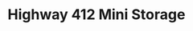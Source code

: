 ---
title: "Highway 412 Mini Storage"
url: /springdale/highway-412-mini-storage/
shop: storage rental
---